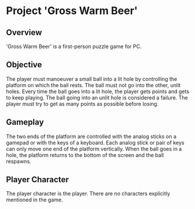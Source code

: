 # Project 'Gross Warm Beer'
## Overview
'Gross Warm Beer' is a first-person puzzle game for PC.
## Objective
The player must manoeuver a small ball into a lit hole by controlling the platform on which the ball rests. The ball must not go into the other, unlit holes. Every time the ball goes into a lit hole, the player gets points and gets to keep playing. The ball going into an unlit hole is considered a failure. The player must try to get as many points as possible before losing.
## Gameplay
The two ends of the platform are controlled with the analog sticks on a gamepad or with the keys of a keyboard. Each analog stick or pair of keys can only move one end of the platform vertically. When the ball goes in a hole, the platform returns to the bottom of the screen and the ball respawns.
## Player Character
The player character is the player. There are no characters explicitly mentioned in the game.
